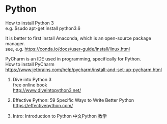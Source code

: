 # Python

How to install Python 3 <br />
e.g. $sudo apt-get install python3.6 <br />

It is better to first install Anaconda, which is an open-source package manager.   <br />
see, e.g. https://conda.io/docs/user-guide/install/linux.html  <br />

PyCharm is an IDE used in programming, specifically for Python.  <br />
How to install PyCharm <br />
https://www.jetbrains.com/help/pycharm/install-and-set-up-pycharm.html <br />


1. Dive into Python 3 <br />
free online book <br />
http://www.diveintopython3.net/ <br />

2. Effective Python: 59 Specific Ways to Write Better Python <br />
https://effectivepython.com/

3. Intro: Introduction to Python 
中文Python 教学

